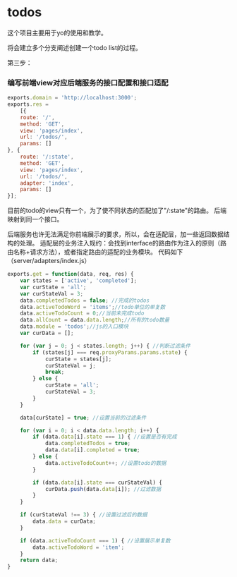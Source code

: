# todos

这个项目主要用于yo的使用和教学。

将会建立多个分支阐述创建一个todo list的过程。

第三步：

### 编写前端view对应后端服务的接口配置和接口适配

```javascript
exports.domain = 'http://localhost:3000';
exports.res =
    [{
    route: '/',
    method: 'GET',
    view: 'pages/index',
    url: '/todos/',
    params: []
}, {
    route: '/:state',
    method: 'GET',
    view: 'pages/index',
    url: '/todos/',
    adapter: 'index',
    params: []
}];
```
目前的todo的view只有一个，为了使不同状态的匹配加了"/:state"的路由。
后端映射到同一个接口。

后端服务也许无法满足你前端展示的要求，所以，会在适配层，加一些返回数据结构的处理。
适配层的业务注入规约：会找到interface的路由作为注入的原则（路由名称+请求方法），或者指定路由的适配的业务模块。
代码如下（server/adapters/index.js）
```javascript
exports.get = function(data, req, res) {
    var states = ['active', 'completed'];
    var curState = 'all';
    var curStateVal = 3;
    data.completedTodos = false; //完成的todos
    data.activeTodoWord = 'items';//todo单位的单复数
    data.activeTodoCount = 0;//当前未完成todo
    data.allCount = data.data.length;//所有的todo数量
    data.module = 'todos';//js的入口模块
    var curData = [];

    for (var j = 0; j < states.length; j++) { //判断过滤条件
        if (states[j] === req.proxyParams.params.state) {
            curState = states[j];
            curStateVal = j;
            break;
        } else {
            curState = 'all';
            curStateVal = 3;
        }
    }

    data[curState] = true; //设置当前的过滤条件

    for (var i = 0; i < data.data.length; i++) {
        if (data.data[i].state === 1) { //设置是否有完成
            data.completedTodos = true;
            data.data[i].completed = true;
        } else {
            data.activeTodoCount++; //设置todo的数据
        }

        if (data.data[i].state === curStateVal) {
            curData.push(data.data[i]); //过滤数据
        }
    }

    if (curStateVal !== 3) { //设置过滤后的数据
        data.data = curData;
    }

    if (data.activeTodoCount === 1) { //设置展示单复数
        data.activeTodoWord = 'item';
    }
    return data;
}

```